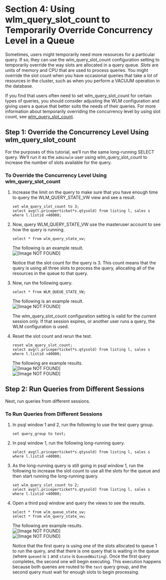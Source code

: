 # Section 4: Using wlm\_query\_slot\_count to Temporarily Override Concurrency Level in a Queue<a name="tutorial-wlm-query-slot-count"></a>

Sometimes, users might temporarily need more resources for a particular query\. If so, they can use the wlm\_query\_slot\_count configuration setting to temporarily override the way slots are allocated in a query queue\. *Slots* are units of memory and CPU that are used to process queries\. You might override the slot count when you have occasional queries that take a lot of resources in the cluster, such as when you perform a VACUUM operation in the database\. 

If you find that users often need to set wlm\_query\_slot\_count for certain types of queries, you should consider adjusting the WLM configuration and giving users a queue that better suits the needs of their queries\. For more information about temporarily overriding the concurrency level by using slot count, see [wlm\_query\_slot\_count](r_wlm_query_slot_count.md)\.

## Step 1: Override the Concurrency Level Using wlm\_query\_slot\_count<a name="tutorial-wlm-override-slot-count"></a>

For the purposes of this tutorial, we’ll run the same long\-running SELECT query\. We’ll run it as the `adminwlm` user using wlm\_query\_slot\_count to increase the number of slots available for the query\.

### To Override the Concurrency Level Using wlm\_query\_slot\_count<a name="how-to-wlm-override-slot-count"></a>

1. Increase the limit on the query to make sure that you have enough time to query the WLM\_QUERY\_STATE\_VW view and see a result\. 

   ```
   set wlm_query_slot_count to 3; 
   select avg(l.priceperticket*s.qtysold) from listing l, sales s where l.listid <40000;
   ```

1. Now, query WLM\_QUERY\_STATE\_VW use the masteruser account to see how the query is running\.

   ```
   select * from wlm_query_state_vw;
   ```

   The following is an example result\.  
![\[Image NOT FOUND\]](http://docs.aws.amazon.com/redshift/latest/dg/images/psql_tutorial_wlm_170.png)

   Notice that the slot count for the query is 3\. This count means that the query is using all three slots to process the query, allocating all of the resources in the queue to that query\.

1. Now, run the following query\.

   ```
   select * from WLM_QUEUE_STATE_VW;
   ```

   The following is an example result\.  
![\[Image NOT FOUND\]](http://docs.aws.amazon.com/redshift/latest/dg/images/psql_tutorial_wlm_160.png)

   The wlm\_query\_slot\_count configuration setting is valid for the current session only\. If that session expires, or another user runs a query, the WLM configuration is used\.

1. Reset the slot count and rerun the test\.

   ```
   reset wlm_query_slot_count;
   select avg(l.priceperticket*s.qtysold) from listing l, sales s where l.listid <40000;
   ```

   The following are example results\.  
![\[Image NOT FOUND\]](http://docs.aws.amazon.com/redshift/latest/dg/images/psql_tutorial_wlm_180.png)  
![\[Image NOT FOUND\]](http://docs.aws.amazon.com/redshift/latest/dg/images/psql_tutorial_wlm_190.png)

## Step 2: Run Queries from Different Sessions<a name="tutorial-wlm-run-queries-from-different-sessions"></a>

Next, run queries from different sessions\.

### To Run Queries from Different Sessions<a name="how-to-wlm-run-queries-from-different-sessions"></a>

1. In psql window 1 and 2, run the following to use the test query group\.

   ```
   set query_group to test;
   ```

1. In psql window 1, run the following long\-running query\.

   ```
   select avg(l.priceperticket*s.qtysold) from listing l, sales s where l.listid <40000;
   ```

1. As the long\-running query is still going in psql window 1, run the following to increase the slot count to use all the slots for the queue and then start running the long\-running query\.

   ```
   set wlm_query_slot_count to 2;
   select avg(l.priceperticket*s.qtysold) from listing l, sales s where l.listid <40000;
   ```

1. Open a third psql window and query the views to see the results\.

   ```
   select * from wlm_queue_state_vw;
   select * from wlm_query_state_vw;
   ```

   The following are example results\.  
![\[Image NOT FOUND\]](http://docs.aws.amazon.com/redshift/latest/dg/images/psql_tutorial_wlm_200.png)  
![\[Image NOT FOUND\]](http://docs.aws.amazon.com/redshift/latest/dg/images/psql_tutorial_wlm_210.png)

   Notice that the first query is using one of the slots allocated to queue 1 to run the query, and that there is one query that is waiting in the queue \(where `queued` is `1` and `state` is `QueuedWaiting`\)\. Once the first query completes, the second one will begin executing\. This execution happens because both queries are routed to the `test` query group, and the second query must wait for enough slots to begin processing\.